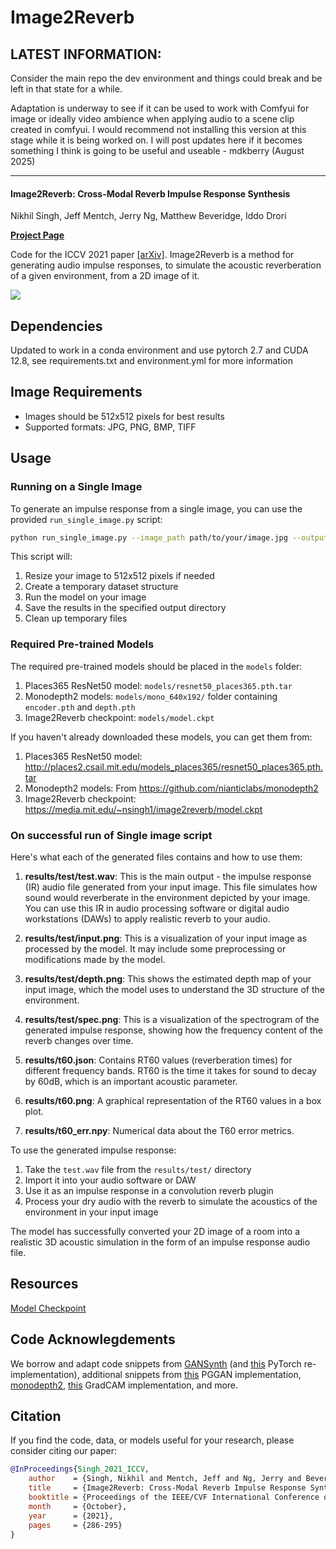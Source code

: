 # Image2Reverb

## LATEST INFORMATION:

Consider the main repo the dev environment and things could break and be left in that state for a while.

Adaptation is underway to see if it can be used to work with Comfyui for image or ideally video ambience when applying audio to a scene clip created in comfyui. I would recommend not installing this version at this stage while it is being worked on. I will post updates here if it becomes something I think is going to be useful and useable - mdkberry (August 2025)

---

#### Image2Reverb: Cross-Modal Reverb Impulse Response Synthesis
Nikhil Singh, Jeff Mentch, Jerry Ng, Matthew Beveridge, Iddo Drori

[__Project Page__](https://web.media.mit.edu/~nsingh1/image2reverb/)

Code for the ICCV 2021 paper [[arXiv]](https://arxiv.org/abs/2103.14201). Image2Reverb is a method for generating audio impulse responses, to simulate the acoustic reverberation of a given environment, from a 2D image of it.

![](webpage/src/splash.png)


## Dependencies

Updated to work in a conda environment and use pytorch 2.7 and CUDA 12.8, see requirements.txt and environment.yml for more information


## Image Requirements

* Images should be 512x512 pixels for best results
* Supported formats: JPG, PNG, BMP, TIFF

## Usage

### Running on a Single Image

To generate an impulse response from a single image, you can use the provided `run_single_image.py` script:

```bash
python run_single_image.py --image_path path/to/your/image.jpg --output_dir ./results
```

This script will:
1. Resize your image to 512x512 pixels if needed
2. Create a temporary dataset structure
3. Run the model on your image
4. Save the results in the specified output directory
5. Clean up temporary files

### Required Pre-trained Models

The required pre-trained models should be placed in the `models` folder:
1. Places365 ResNet50 model: `models/resnet50_places365.pth.tar`
2. Monodepth2 models: `models/mono_640x192/` folder containing `encoder.pth` and `depth.pth`
3. Image2Reverb checkpoint: `models/model.ckpt`

If you haven't already downloaded these models, you can get them from:
1. Places365 ResNet50 model: http://places2.csail.mit.edu/models_places365/resnet50_places365.pth.tar
2. Monodepth2 models: From https://github.com/nianticlabs/monodepth2
3. Image2Reverb checkpoint: https://media.mit.edu/~nsingh1/image2reverb/model.ckpt

### On successful run of Single image script

Here's what each of the generated files contains and how to use them:

1. **results/test/test.wav**: This is the main output - the impulse response (IR) audio file generated from your input image. This file simulates how sound would reverberate in the environment depicted by your image. You can use this IR in audio processing software or digital audio workstations (DAWs) to apply realistic reverb to your audio.

2. **results/test/input.png**: This is a visualization of your input image as processed by the model. It may include some preprocessing or modifications made by the model.

3. **results/test/depth.png**: This shows the estimated depth map of your input image, which the model uses to understand the 3D structure of the environment.

4. **results/test/spec.png**: This is a visualization of the spectrogram of the generated impulse response, showing how the frequency content of the reverb changes over time.

5. **results/t60.json**: Contains RT60 values (reverberation times) for different frequency bands. RT60 is the time it takes for sound to decay by 60dB, which is an important acoustic parameter.

6. **results/t60.png**: A graphical representation of the RT60 values in a box plot.

7. **results/t60_err.npy**: Numerical data about the T60 error metrics.

To use the generated impulse response:
1. Take the `test.wav` file from the `results/test/` directory
2. Import it into your audio software or DAW
3. Use it as an impulse response in a convolution reverb plugin
4. Process your dry audio with the reverb to simulate the acoustics of the environment in your input image

The model has successfully converted your 2D image of a room into a realistic 3D acoustic simulation in the form of an impulse response audio file.

## Resources

[Model Checkpoint](https://media.mit.edu/~nsingh1/image2reverb/model.ckpt)


## Code Acknowlegdements

We borrow and adapt code snippets from [GANSynth](https://github.com/magenta/magenta/tree/master/magenta/models/gansynth) (and [this](https://github.com/ss12f32v/GANsynth-pytorch) PyTorch re-implementation), additional snippets from [this](https://github.com/shanexn/pytorch-pggan) PGGAN implementation, [monodepth2](https://github.com/nianticlabs/monodepth2), [this](https://github.com/jacobgil/pytorch-grad-cam) GradCAM implementation, and more.

## Citation

If you find the code, data, or models useful for your research, please consider citing our paper:

```bibtex
@InProceedings{Singh_2021_ICCV,
    author    = {Singh, Nikhil and Mentch, Jeff and Ng, Jerry and Beveridge, Matthew and Drori, Iddo},
    title     = {Image2Reverb: Cross-Modal Reverb Impulse Response Synthesis},
    booktitle = {Proceedings of the IEEE/CVF International Conference on Computer Vision (ICCV)},
    month     = {October},
    year      = {2021},
    pages     = {286-295}
}
```
